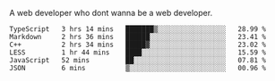 A web developer who dont wanna be a web developer.

<!--START_SECTION:waka-->

```text
TypeScript   3 hrs 14 mins   ███████▒░░░░░░░░░░░░░░░░░   28.99 %
Markdown     2 hrs 36 mins   ██████░░░░░░░░░░░░░░░░░░░   23.41 %
C++          2 hrs 34 mins   █████▓░░░░░░░░░░░░░░░░░░░   23.02 %
LESS         1 hr 44 mins    ████░░░░░░░░░░░░░░░░░░░░░   15.59 %
JavaScript   52 mins         ██░░░░░░░░░░░░░░░░░░░░░░░   07.81 %
JSON         6 mins          ▒░░░░░░░░░░░░░░░░░░░░░░░░   00.96 %
```

<!--END_SECTION:waka-->
